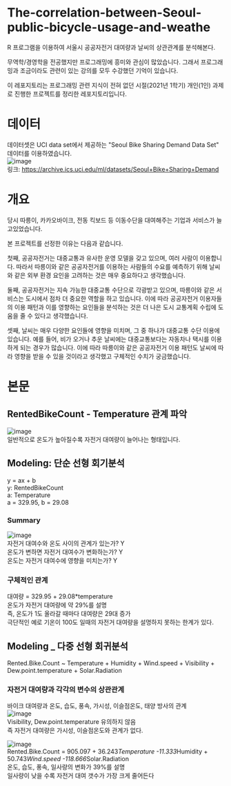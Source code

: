 # The-correlation-between-Seoul-public-bicycle-usage-and-weathe
R 프로그램을 이용하여 서울시 공공자전거 대여량과 날씨의 상관관계를 분석해본다.

무역학/경영학을 전공했지만 프로그래밍에 흥미와 관심이 많았습니다.
그래서 프로그래밍과 조금이라도 관련이 있는 강의를 모두 수강했던 기억이 있습니다.

이 레포지토리는 프로그래밍 관련 지식이 전혀 없던 시절(2021년 1학기) 개인(1인) 과제로 진행한 프로젝트를 정리한 레포지토리입니다.

# 데이터
데이터셋은 UCI data set에서 제공하는 "Seoul Bike Sharing Demand Data Set" 데이터를 이용하였습니다. <br>
![image](https://user-images.githubusercontent.com/96982575/227447435-93a1d894-83a8-4d98-90ce-0246e35a2ace.png) <br>
링크: https://archive.ics.uci.edu/ml/datasets/Seoul+Bike+Sharing+Demand

# 개요
당시 따릉이, 카카오바이크, 전동 킥보드 등 이동수단을 대여해주는 기업과 서비스가 늘고있었습니다. <br>

본 프로젝트를 선정한 이유는 다음과 같습니다.

첫째, 공공자전거는 대중교통과 유사한 운영 모델을 갖고 있으며, 여러 사람이 이용합니다. 따라서 따릉이와 같은 공공자전거를 이용하는 사람들의 수요를 예측하기 위해 날씨와 같은 외부 환경 요인을 고려하는 것은 매우 중요하다고 생각했습니다.

둘째, 공공자전거는 지속 가능한 대중교통 수단으로 각광받고 있으며, 따릉이와 같은 서비스는 도시에서 점차 더 중요한 역할을 하고 있습니다. 이에 따라 공공자전거 이용자들의 이용 패턴과 이를 영향하는 요인들을 분석하는 것은 더 나은 도시 교통계획 수립에 도움을 줄 수 있다고 생각했습니다.

셋째, 날씨는 매우 다양한 요인들에 영향을 미치며, 그 중 하나가 대중교통 수단 이용에 있습니다. 예를 들어, 비가 오거나 추운 날씨에는 대중교통보다는 자동차나 택시를 이용하게 되는 경우가 많습니다. 이에 따라 따릉이와 같은 공공자전거 이용 패턴도 날씨에 따라 영향을 받을 수 있을 것이라고 생각했고 구체적인 수치가 궁금했습니다.

# 본문
## RentedBikeCount - Temperature 관계 파악
![image](https://user-images.githubusercontent.com/96982575/227449580-e80e2468-90be-4d42-bf26-7fd19d65da18.png) <br>
일반적으로 온도가 높아질수록 자전거 대여량이 늘어나는 형태입니다.

## Modeling: 단순 선형 회기분석
y = ax + b <br>
y: RentedBikeCount <br>
a: Temperature <br>
a = 329.95, b = 29.08 <br>

### Summary 
![image](https://user-images.githubusercontent.com/96982575/227449917-ef20b1c9-ce09-407b-9b10-5eb2867dc784.png)  <br>
자전거 대여수와 온도 사이의 관계가 있는가? Y <br>
온도가 변하면 자전거 대여수가 변화하는가? Y <br>
온도는 자전거 대여수에 영향을 미치는가?  Y <br>

### 구체적인 관계
대여량 = 329.95 + 29.08*temperature <br>
온도가 자전거 대여량에 약 29%를 설명 <br>
즉, 온도가 1도 올라갈 때마다 대여량은 29대 증가 <br>
극단적인 예로 기온이 100도 일때의 자전거 대여량을 설명하지 못하는 한계가 있다.

## Modeling _ 다중 선형 회귀분석
Rented.Bike.Count ~ Temperature + Humidity + Wind.speed + Visibility + Dew.point.temperature + Solar.Radiation <br>

### 자전거 대여량과 각각의 변수의 상관관계
바이크 대여량과 온도, 습도, 풍속, 가시성, 이슬점온도, 태양 방사의 관계 <br>
![image](https://user-images.githubusercontent.com/96982575/227450577-9827b2ce-8ae3-45ef-b2b3-fb0ce27d3d47.png) <br>
Visibility, Dew.point.temperature 유의하지 않음 <br>
즉 자전거 대여량은 가시성, 이슬점온도와 관계가 없다. <br>

![image](https://user-images.githubusercontent.com/96982575/227451197-e5016262-e907-49e8-bdbd-c4de216d37d4.png)  <br>
Rented.Bike.Count = 905.097 + 36.243*Temperature -11.333*Humidity + 50.743*Wind.speed -118.666*Solar.Radiation <br>
온도, 습도, 풍속, 일사량의 변화가 39%를 설명 <br>
일사량이 낮을 수록 자전거 대여 갯수가 가장 크게 줄어든다 <br>
